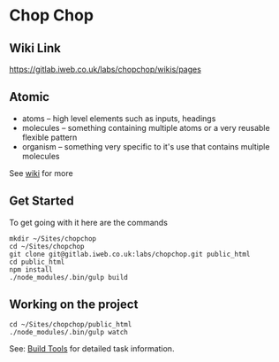 # Chop Chop

## Wiki Link
https://gitlab.iweb.co.uk/labs/chopchop/wikis/pages


## Atomic
- atoms – high level elements such as inputs, headings
- molecules – something containing multiple atoms or a very reusable flexible pattern
- organism – something very specific to it's use that contains multiple molecules

See [wiki](https://gitlab.iweb.co.uk/labs/chopchop/wikis/best-practices) for more

## Get Started

To get going with it here are the commands

    mkdir ~/Sites/chopchop
    cd ~/Sites/chopchop
    git clone git@gitlab.iweb.co.uk:labs/chopchop.git public_html
    cd public_html
    npm install
    ./node_modules/.bin/gulp build

## Working on the project

    cd ~/Sites/chopchop/public_html
    ./node_modules/.bin/gulp watch

See: [Build Tools](https://gitlab.iweb.co.uk/labs/chopchop/wikis/Build-Tools) for detailed task information.
